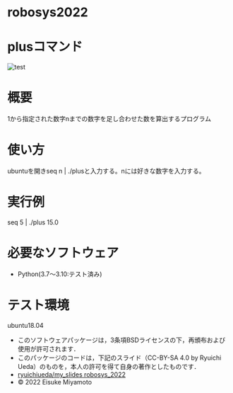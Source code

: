 # robosys2022
# plusコマンド

![test](https://github.com/eisuk029/robosys2022/actions/runs/3561491480)

# 概要
1から指定された数字nまでの数字を足し合わせた数を算出するプログラム

# 使い方
ubuntuを開きseq n | ./plusと入力する。nには好きな数字を入力する。

# 実行例
seq 5 | ./plus
15.0

# 必要なソフトウェア
* Python(3.7～3.10:テスト済み)

# テスト環境
ubuntu18.04



 * このソフトウェアパッケージは，3条項BSDライセンスの下，再頒布および使用が許可されます．
 * このパッケージのコードは，下記のスライド（CC-BY-SA 4.0 by Ryuichi Ueda）のものを，本人の許可を得て自身の著作としたものです．
 * [ryuichiueda/my_slides robosys_2022](https://github.com/ryuichiueda/my_slides/tree/master/robosys_2022)
 * © 2022 Eisuke Miyamoto

